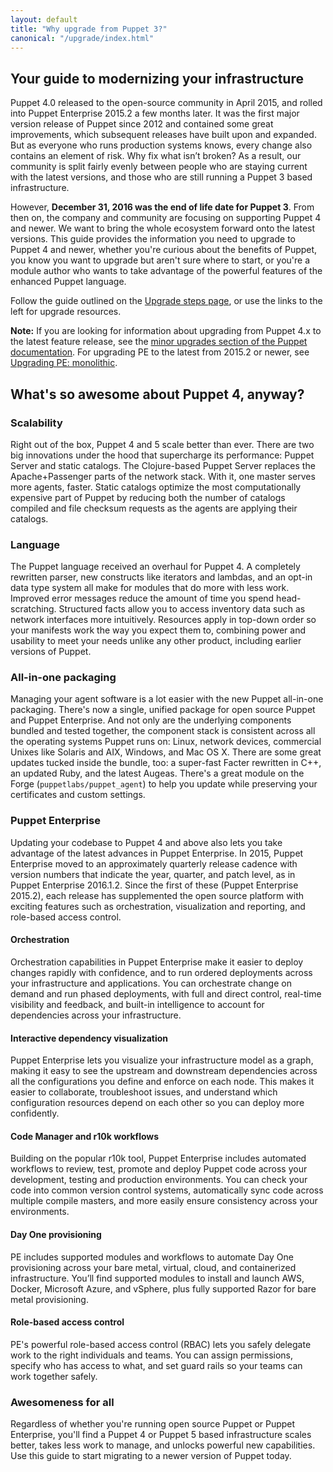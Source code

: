 ```yaml
---
layout: default
title: "Why upgrade from Puppet 3?"
canonical: "/upgrade/index.html"
---
```


## Your guide to modernizing your infrastructure

Puppet 4.0 released to the open-source community in April 2015, and rolled into Puppet Enterprise 2015.2 a few months later. It was the first major version release of Puppet since 2012 and contained some great improvements, which subsequent releases have built upon and expanded. But as everyone who runs production systems knows, every change also contains an element of risk. Why fix what isn’t broken? As a result, our community is split fairly evenly between people who are staying current with the latest versions, and those who are still running a Puppet 3 based infrastructure.

However, **December 31, 2016 was the end of life date for Puppet 3**. From then on, the company and community are focusing on supporting Puppet 4 and newer. We want to bring the whole ecosystem forward onto the latest versions. This guide provides the information you need to upgrade to Puppet 4 and newer, whether you're curious about the benefits of Puppet, you know you want to upgrade but aren't sure where to start, or you're a module author who wants to take advantage of the powerful features of the enhanced Puppet language.

Follow the guide outlined on the [Upgrade steps page](/upgrade/upgrade_steps.html), or use the links to the left for upgrade resources.

**Note:** If you are looking for information about upgrading from Puppet 4.x to the latest feature release, see the [minor upgrades section of the Puppet documentation](./puppet/latest/reference/upgrade_minor.html). For upgrading PE to the latest from 2015.2 or newer, see [Upgrading PE: monolithic](/pe/latest/upgrade_mono.html).

## What's so awesome about Puppet 4, anyway?

### Scalability

Right out of the box, Puppet 4 and 5 scale better than ever. There are two big innovations under the hood that supercharge its performance: Puppet Server and static catalogs. The Clojure-based Puppet Server replaces the Apache+Passenger parts of the network stack. With it, one master serves more agents, faster. Static catalogs optimize the most computationally expensive part of Puppet by reducing both the number of catalogs compiled and file checksum requests as the agents are applying their catalogs.

### Language

The Puppet language received an overhaul for Puppet 4. A completely rewritten parser, new constructs like iterators and lambdas, and an opt-in data type system all make for modules that do more with less work. Improved error messages reduce the amount of time you spend head-scratching. Structured facts allow you to access inventory data such as network interfaces more intuitively. Resources apply in top-down order so your manifests work the way you expect them to, combining power and usability to meet your needs unlike any other product, including earlier versions of Puppet.

### All-in-one packaging

Managing your agent software is a lot easier with the new Puppet all-in-one packaging. There's now a single, unified package for open source Puppet and Puppet Enterprise. And not only are the underlying components bundled and tested together, the component stack is consistent across all the operating systems Puppet runs on: Linux, network devices, commercial Unixes like Solaris and AIX, Windows, and Mac OS X. There are some great updates tucked inside the bundle, too: a super-fast Facter rewritten in C++, an updated Ruby, and the latest Augeas. There's a great module on the Forge (`puppetlabs/puppet_agent`) to help you update while preserving your certificates and custom settings.

### Puppet Enterprise

Updating your codebase to Puppet 4 and above also lets you take advantage of the latest advances in Puppet Enterprise. In 2015, Puppet Enterprise moved to an approximately quarterly release cadence with version numbers that indicate the year, quarter, and patch level, as in Puppet Enterprise 2016.1.2. Since the first of these (Puppet Enterprise 2015.2), each release has supplemented the open source platform with exciting features such as orchestration, visualization and reporting, and role-based access control.

#### Orchestration

Orchestration capabilities in Puppet Enterprise make it easier to deploy changes rapidly with confidence, and to run ordered deployments across your infrastructure and applications. You can orchestrate change on demand and run phased deployments, with full and direct control, real-time visibility and feedback, and built-in intelligence to account for dependencies across your infrastructure.

#### Interactive dependency visualization

Puppet Enterprise lets you visualize your infrastructure model as a graph, making it easy to see the upstream and downstream dependencies across all the configurations you define and enforce on each node. This makes it easier to collaborate, troubleshoot issues, and understand which configuration resources depend on each other so you can deploy more confidently.

#### Code Manager and r10k workflows

Building on the popular r10k tool, Puppet Enterprise includes automated workflows to review, test, promote and deploy Puppet code across your development, testing and production environments. You can check your code into common version control systems, automatically sync code across multiple compile masters, and more easily ensure consistency across your environments.

#### Day One provisioning

PE includes supported modules and workflows to automate Day One provisioning across your bare metal, virtual, cloud, and containerized infrastructure. You’ll find supported modules to install and launch AWS, Docker, Microsoft Azure, and vSphere, plus fully supported Razor for bare metal provisioning.

#### Role-based access control

PE's powerful role-based access control (RBAC) lets you safely delegate work to the right individuals and teams. You can assign permissions, specify who has access to what, and set guard rails so your teams can work together safely.

### Awesomeness for all

Regardless of whether you're running open source Puppet or Puppet Enterprise, you'll find a Puppet 4 or Puppet 5 based infrastructure scales better, takes less work to manage, and unlocks powerful new capabilities. Use this guide to start migrating to a newer version of Puppet today.
